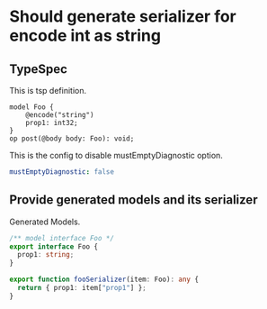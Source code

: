 # Should generate serializer for encode int as string

## TypeSpec

This is tsp definition.

```tsp
model Foo {
    @encode("string")
    prop1: int32;
}
op post(@body body: Foo): void;
```

This is the config to disable mustEmptyDiagnostic option.

```yaml
mustEmptyDiagnostic: false
```

## Provide generated models and its serializer

Generated Models.

```ts models
/** model interface Foo */
export interface Foo {
  prop1: string;
}

export function fooSerializer(item: Foo): any {
  return { prop1: item["prop1"] };
}
```
